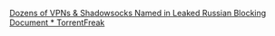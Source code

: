 
[Dozens of VPNs & Shadowsocks Named in Leaked Russian Blocking Document * TorrentFreak](https://torrentfreak.com/dozens-of-vpns-shadowsocks-named-in-leaked-russian-blocking-document-231117/)
